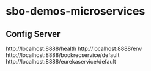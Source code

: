 # sbo-demos-microservices

## Config Server

http://localhost:8888/health
http://localhost:8888/env
http://localhost:8888/bookrecservice/default
http://localhost:8888/eurekaservice/default

